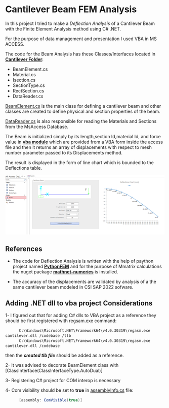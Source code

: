 # Cantilever Beam FEM Analysis
In this project I tried to make a *Deflection Analysis* of a Cantilever Beam with the Finite Element Analysis method using C# .NET.

For the purpose of data management and presentation I used VBA in MS ACCESS.

The code for the Beam Analysis has these Classes/Interfaces located in [**Cantilever Folder**](https://github.com/arouzbehani/Cantilever/tree/master/Cantilever):
- BeamElement.cs
- Material.cs
- Isection.cs
- SectionType.cs
- RectSection.cs
- DataReader.cs

[BeamElement.cs](https://github.com/arouzbehani/Cantilever/blob/master/Cantilever/BeamElement.cs) is the main class for defining a cantilever beam and other classes are created to define physical and section properties of the beam.

[DataReader.cs](https://github.com/arouzbehani/Cantilever/blob/master/Cantilever/BeamElement.cs) is also responsible for reading the Materials and Sections from the MsAccess Database.

The Beam is initialized simply by its length,section Id,material Id, and force value in [**vba module**](https://github.com/arouzbehani/Cantilever/blob/master/Module1.bas) which are provided from a VBA form inside the access file and then it returns an array of displacements with respect to mesh number parameter passed to its Displacements method.

The result is displayed in the form of line chart which is bounded to the Deflections table.

![Alt Text](https://github.com/arouzbehani/Cantilever/blob/master/Cantilever/front.png)

## References
+ The code for Deflection Analysis is written with the help of paython project named  [**PythonFEM**](https://github.com/vishnurvp/PythonFEM) and for the purpose of Mmatrix calculations the nuget package [**mathnet-numerics**](https://github.com/mathnet/mathnet-numerics) is installed.

+ The accuracy of the displacements are validated by analysis of a the same cantilever beam modeled in CSI SAP 2022 sofware.


## Adding .NET dll to vba project Considerations
1- I figured out that for adding C# dlls to VBA project as a reference they should be first registered with regsam.exe command:
```
      C:\Windows\Microsoft.NET\Framework64\v4.0.30319\regasm.exe cantilever.dll /codebase /tlb 
      C:\Windows\Microsoft.NET\Framework64\v4.0.30319\regasm.exe cantilever.dll /codebase
```      
then the ***created tlb file*** should be added as a reference.

2- It was advised to decorate BeamElement class with [ClassInterface(ClassInterfaceType.AutoDual)]

3- Registering C# project for COM interop is necessary

4- Com visibility should be set to **true** in [assemblyInfo.cs](https://github.com/arouzbehani/Cantilever/blob/master/Cantilever/Properties/AssemblyInfo.cs) file: 
```c#
      [assembly: ComVisible(true)]
```

